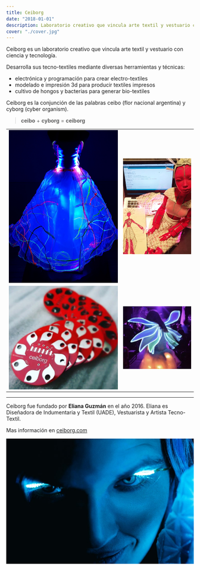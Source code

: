 ```yaml
---
title: Ceiborg
date: "2018-01-01"
description: Laboratorio creativo que vincula arte textil y vestuario con ciencia y tecnología.
cover: "./cover.jpg"
---
```


Ceiborg es un laboratorio creativo que vincula arte textil y vestuario con ciencia y tecnología.

Desarrolla sus tecno-textiles mediante diversas herramientas y técnicas:
  * electrónica y programación para crear electro-textiles
  * modelado e impresión 3d para producir textiles impresos
  * cultivo de hongos y bacterias para generar bio-textiles


Ceiborg es la conjunción de las palabras ceibo (flor nacional argentina) y cyborg (cyber organism).

  > **ceibo** + **cyborg** = **ceiborg**


| | |
|-|-|
|![](./uv.jpg)|![](./psique.jpg)|
|![](./ceiboard.jpg)|![](./teatro.jpg)|

---   

Ceiborg fue fundado por **Eliana Guzmán** en el año 2016. Eliana es Diseñadora de Indumentaria y Textil (UADE), Vestuarista y Artista Tecno-Textil.

Mas información en [ceiborg.com](https://ceiborg.com/)

![](./eva.jpg)

